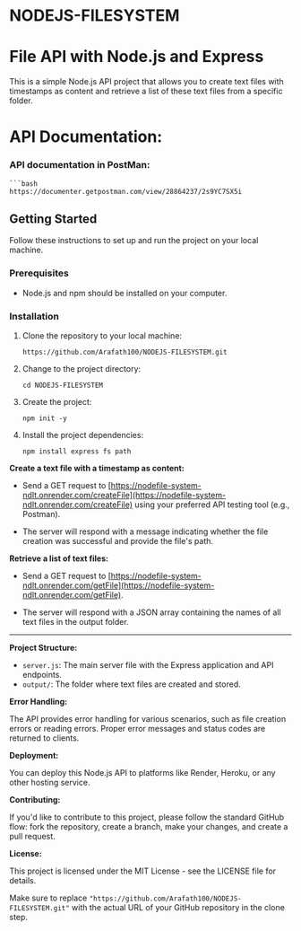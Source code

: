 # NODEJS-FILESYSTEM

# File API with Node.js and Express

This is a simple Node.js API project that allows you to create text files with timestamps as content and retrieve a list of these text files from a specific folder.

# API Documentation:

### API documentation in PostMan:

    ```bash
    https://documenter.getpostman.com/view/28864237/2s9YC7SX5i

## Getting Started

Follow these instructions to set up and run the project on your local machine.

### Prerequisites

- Node.js and npm should be installed on your computer.

### Installation

1. Clone the repository to your local machine:

   ```shell
   https://github.com/Arafath100/NODEJS-FILESYSTEM.git

2. Change to the project directory:

   ```shell
   cd NODEJS-FILESYSTEM

3. Create the project:

   ```shell
   npm init -y

4. Install the project dependencies:

   ```shell
   npm install express fs path
   
**Create a text file with a timestamp as content:**

- Send a GET request to [https://nodefile-system-ndlt.onrender.com/createFile](https://nodefile-system-ndlt.onrender.com/createFile) using your preferred API testing tool (e.g., Postman).

- The server will respond with a message indicating whether the file creation was successful and provide the file's path.

**Retrieve a list of text files:**

- Send a GET request to [https://nodefile-system-ndlt.onrender.com/getFile](https://nodefile-system-ndlt.onrender.com/getFile).

- The server will respond with a JSON array containing the names of all text files in the output folder.

---

**Project Structure:**

- `server.js`: The main server file with the Express application and API endpoints.
- `output/`: The folder where text files are created and stored.

**Error Handling:**

The API provides error handling for various scenarios, such as file creation errors or reading errors. Proper error messages and status codes are returned to clients.

**Deployment:**

You can deploy this Node.js API to platforms like Render, Heroku, or any other hosting service.

**Contributing:**

If you'd like to contribute to this project, please follow the standard GitHub flow: fork the repository, create a branch, make your changes, and create a pull request.

**License:**

This project is licensed under the MIT License - see the LICENSE file for details.


Make sure to replace `"https://github.com/Arafath100/NODEJS-FILESYSTEM.git"` with the actual URL of your GitHub repository in the clone step.


   
